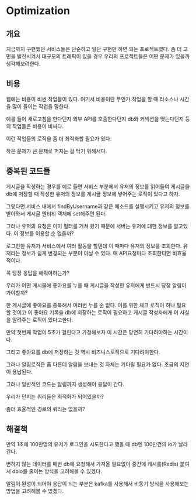 # Optimization


## 개요

지금까지 구현했던 서비스들은 단순하고 일단 구현만 하면 되는 프로젝트였다. 좀 더 고민을 발전시켜서 대규모의 트레픽이 있을 경우 우리의 프로젝트들은 어떤 문제가 있을까 생각해보려한다.

## 비용

웹에는 비용이 비싼 작업들이 있다. 여기서 비용이란 무언가 작업을 할 때 리소스나 시간을 많이 들이는 작업을 말한다.

예를 들어 새로고침을 한다던지 외부 API를 호출한다던지 db와 커넥션을 맺는다던지 등의 작업들은 비용이 비싸다.

이런 작업들의 로직을 좀 더 최적화할 필요가 있다.

작은 문제가 큰 문제로 퍼지는 걸 막기 위해서다.

## 중복된 코드들

게시글을 작성하는 경우를 예로 들면 서비스 부분에서 유저의 정보를 읽어들여 게시글을 db에 저장할 때 작성한 유저의 정보를 게시글 정보에 넣어주는 로직이 있다고 하자.

그렇다면 서비스 내에서 findByUsername과 같은 메소드를 실행시키고 유저의 정보를 받아와서 게시글 엔티티 객체에 set해주면 된다.

그러나 유저의 요청은 이미 필터를 거쳐 왔기 때문에 서버는 유저에 대한 정보를 알고있다. 이 정보를 이용할 순 없을까?

로그인한 유저가 서비스에서 여러 활동을 할텐데 이 때마다 유저의 정보를 조회한다. 유저라는 정보가 쉽게 변경되는 부분이 아닐 수 있다. 매 API요청마다 조회한다면 비효율적이다.

꼭 당장 응답을 해줘야하는가?

우리가 어떤 게시물에 좋아요를 누를 때 게시글을 작성한 유저에게 반드시 당장 알림이 가야할까? 

한 게시글에 좋아요를 중복해서 여러번 누를 순 없다. 이를 위한 체크 로직이 하나 필요할 것이고 이 좋아요 기록을 db에 저장하는 로직이 필요하고 게시글 작성자에게 이 사실을 알려주는 로직이 있다고한다. 

만약 첫번째 작업이 5초가 걸린다고 가정해보자 이 시간은 당연히 기다려야하는 시간이다.

그리고 좋아요를 db에 저장하는 것 역시 비즈니스로직으로 기다려야한다.

그러나 알림로직은 좀 다른데 알람을 보내는 것 자체는 기다릴 필요가 없다. 조금의 지연이 용납된다.

그러나 일반적인 코드는 알림까지 생성해야 응답이 간다.

우리가 던지는 쿼리들은 최적화가 되어있을까?

좀더 효율적인 경로의 쿼리는 없을까?

## 해결책

만약 1초에 100만명의 유저가 로그인을 시도한다고 했을 때 db엔 100만건의 io가 날라간다.

변하지 않는 데이터를 매번 db에 요청해서 가져올 필요없이 중간에 캐시를(Redis) 붙여서 dbio를 줄이는 방식을 고려해볼 수 있겠다.

알림이 완성이 되어야 응답이 되는 부분은 kafka를 사용해서 비동기 방식을 사용해보는 방법을 고려해볼 수 있겠다.




